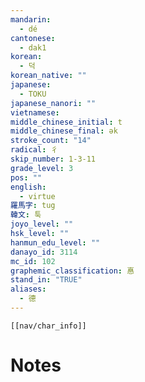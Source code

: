 ```yaml
---
mandarin:
  - dé
cantonese:
  - dak1
korean:
  - 덕
korean_native: ""
japanese:
  - TOKU
japanese_nanori: ""
vietnamese:
middle_chinese_initial: t
middle_chinese_final: ək
stroke_count: "14"
radical: 彳
skip_number: 1-3-11
grade_level: 3
pos: ""
english:
  - virtue
羅馬字: tug
韓文: 툭
joyo_level: ""
hsk_level: ""
hanmun_edu_level: ""
danayo_id: 3114
mc_id: 102
graphemic_classification: 惪
stand_in: "TRUE"
aliases:
  - 德
---
```

```meta-bind-embed
[[nav/char_info]]
```

# Notes
